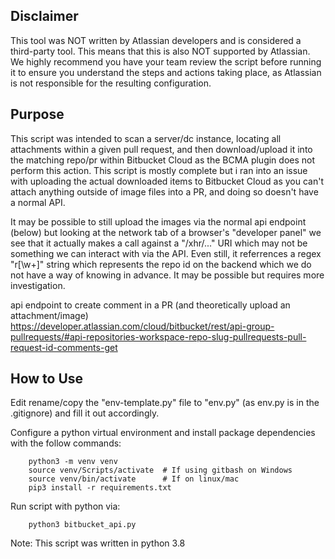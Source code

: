 ## Disclaimer
This tool was NOT written by Atlassian developers and is considered a third-party tool. This means that this is also NOT supported by Atlassian. We highly recommend you have your team review the script before running it to ensure you understand the steps and actions taking place, as Atlassian is not responsible for the resulting configuration.

## Purpose
This script was intended to scan a server/dc instance, locating all attachments within a given pull request, and then download/upload it into the matching repo/pr within Bitbucket Cloud as the BCMA plugin does not perform this action. This script is mostly complete but i ran into an issue with uploading the actual downloaded items to Bitbucket Cloud as you can't attach anything outside of image files into a PR, and doing so doesn't have a normal API.

It may be possible to still upload the images via the normal api endpoint (below) but looking at the network tab of a browser's "developer panel" we see that it actually makes a call against a "/xhr/..." URI which may not be something we can interact with via the API. Even still, it referrences a regex "r[\w+]" string which represents the repo id on the backend which we do not have a way of knowing in advance. It may be possible but requires more investigation.

api endpoint to create comment in a PR (and theoretically upload an attachment/image)
https://developer.atlassian.com/cloud/bitbucket/rest/api-group-pullrequests/#api-repositories-workspace-repo-slug-pullrequests-pull-request-id-comments-get


## How to Use
Edit rename/copy the "env-template.py" file to "env.py" (as env.py is in the .gitignore) and fill it out accordingly.

Configure a python virtual environment and install package dependencies with the follow commands:

        python3 -m venv venv
        source venv/Scripts/activate  # If using gitbash on Windows
        source venv/bin/activate      # If on linux/mac
        pip3 install -r requirements.txt

Run script with python via:

        python3 bitbucket_api.py

Note:
This script was written in python 3.8
